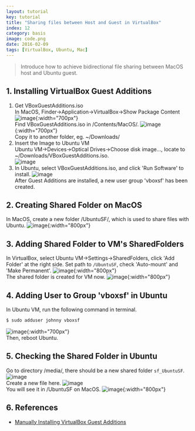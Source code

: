 ```yaml
---
layout: tutorial
key: tutorial
title: "Sharing files between Host and Guest in VirtualBox"
index: 12
category: basis
image: code.png
date: 2016-02-09
tags: [VirtualBox, Ubuntu, Mac]
---
```


> Introduce how to achieve bidirectional file sharing between MacOS host and Ubuntu guest.

## 1. Installing VirtualBox Guest Additions
1) Get VBoxGuestAdditions.iso  
In MacOS, Finder->Application->VirtualBox->Show Package Content
![image](/public/posts/2016-02-11/virtualbox.png){:width="700px"}  
Find VBoxGuestAdditions.iso in /Contents/MacOS/.
![image](/public/posts/2016-02-11/iso.png){:width="700px"}  
Copy it to another folder, eg. ~/Downloads/  
2) Insert the Image to Ubuntu VM  
Ubuntu VM->Devices->Optical Drives->Choose disk image..., locate to ~/Downloads/VBoxGuestAdditions.iso.  
![image](/public/posts/2016-02-11/addimage.png)  
3) In Ubuntu, select VBoxGuestAdditions.iso, and click 'Run Software' to install.
![image](/public/posts/2016-02-11/installguestadditions.png)  
After Guest Additions are installed, a new user group 'vboxsf' has been created.  

## 2. Creating Shared Folder on MacOS
In MacOS, create a new folder /UbuntuSF/, which is used to share files with Ubuntu.
![image](/public/posts/2016-02-11/createsharedfolder.png){:width="800px"}  

## 3. Adding Shared Folder to VM's SharedFolders
In VirtualBox, select Ubuntu VM->Settings->SharedFolders, click 'Add Folder' at the right side. Set path to `/UbuntuSF`, check 'Auto-mount' and 'Make Permanent'.
![image](/public/posts/2016-02-11/addshare.png){:width="800px"}  
The shared folder is created for VM now.
![image](/public/posts/2016-02-11/sharedfolders.png){:width="800px"}  

## 4. Adding User to Group 'vboxsf' in Ubuntu
In Ubuntu VM, run the following command in terminal.
```sh
$ sudo adduser johnny vboxsf
```
![image](/public/posts/2016-02-11/adduser.png){:width="700px"}  
Then, reboot Ubuntu.

## 5. Checking the Shared Folder in Ubuntu
Go to directory /media/, there should be a new shared folder `sf_UbuntuSF`.
![image](/public/posts/2016-02-11/ubuntusf.png)  
Create a new file here.
![image](/public/posts/2016-02-11/sharedfile.png)  
You will see it in /UbuntuSF on MacOS.
![image](/public/posts/2016-02-11/macsf.png){:width="800px"}  

## 6. References
* [Manually Installing VirtualBox Guest Additions](https://osquest.com/2012/11/13/tip-manually-installing-virtualbox-guest-additions/)
